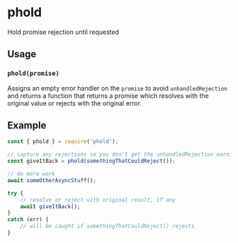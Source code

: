 # phold
Hold promise rejection until requested

## Usage

### `phold(promise)`

Assigns an empty error handler on the `promise` to avoid `unhandledRejection` and returns a function that returns a promise which resolves with the original value or rejects with the original error.

## Example

```javascript
const { phold } = require('phold');

// capture any rejections so you don't get the unhandledRejection warning/crash
const giveItBack = phold(somethingThatCouldReject());

// do more work
await someOtherAsyncStuff();

try {
    // resolve or reject with original result, if any
    await giveItBack();
}
catch (err) {
    // will be caught if somethingThatCouldReject() rejects
}
```
